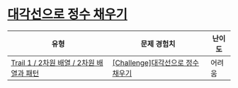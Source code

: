 # [대각선으로 정수 채우기](https://www.codetree.ai/trails/complete/curated-cards/challenge-diagonal-numbering)

|유형|문제 경험치|난이도|
|---|---|---|
|[Trail 1 / 2차원 배열 / 2차원 배열과 패턴](https://www.codetree.ai/trail-info/novice-low/)|[[Challenge]대각선으로 정수 채우기](https://www.codetree.ai/trails/complete/curated-cards/challenge-diagonal-numbering/)|어려움|

